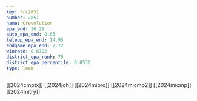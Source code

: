 ```yaml
---
key: frc2851
number: 2851
name: Crevolution
epa_end: 26.29
auto_epa_end: 8.63
teleop_epa_end: 14.95
endgame_epa_end: 2.72
winrate: 0.6702
district_epa_rank: 75
district_epa_percentile: 0.8532
type: Team
---
```

[[2024cmptx]]
[[2024joh]]
[[2024mibro]]
[[2024micmp2]]
[[2024micmp]]
[[2024mitry]]
